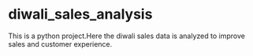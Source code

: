 # diwali_sales_analysis
This is a python project.Here the diwali sales data is analyzed to improve sales and customer experience.
